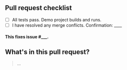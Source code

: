 ## Pull request checklist

- [ ] All tests pass. Demo project builds and runs.
- [ ] I have resolved any merge conflicts. Confirmation: ____

#### This fixes issue #___.

## What's in this pull request?

>...
